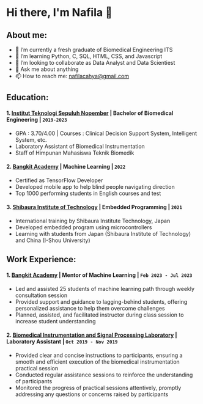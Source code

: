 # Hi there, I'm Nafila 👋
## About me:
- 🔭 I’m currently a fresh graduate of Biomedical Engineering ITS
- 🌱 I’m learning Python, C, SQL, HTML, CSS, and Javascript
- 👯 I’m looking to collaborate as Data Analyst and Data Scientiest
- 💬 Ask me about anything
- 📫 How to reach me: nafilacahya@gmail.com

## Education:
#### 1. [Institut Teknologi Sepuluh Nopember](https://www.its.ac.id/) | Bachelor of Biomedical Engineering | `2019-2023`
   - GPA : 3.70/4.00 | Courses : Clinical Decision Support System, Intelligent System, etc.
   - Laboratory Assistant of Biomedical Instrumentation
   - Staff of Himpunan Mahasiswa Teknik Biomedik 
#### 2. [Bangkit Academy](https://grow.google/intl/id_id/bangkit/?tab=machine-learning) | Machine Learning | `2022`
   - Certified as TensorFlow Developer
   - Developed mobile app to help blind people navigating direction
   - Top 1000 performing students in English courses and test
#### 3. [Shibaura Institute of Technology](https://www.shibaura-it.ac.jp/en/index.html) | Embedded Programming | `2021`
   - International training by Shibaura Institute Technology, Japan
   - Developed embedded program using microcontrollers
   - Learning with students from Japan (Shibaura Institute of Technology) and China (I-Shou University)

## Work Experience:
#### 1. [Bangkit Academy](https://grow.google/intl/id_id/bangkit/?tab=machine-learning) | Mentor of Machine Learning | `Feb 2023 - Jul 2023`
   - Led and assisted 25 students of machine learning path through weekly consultation session
   - Provided support and guidance to lagging-behind students, offering personalized assistance to help them overcome challenges
   - Planned, assisted, and facilitated instructor during class session to increase student understanding
#### 2. [Biomedical Instrumentation and Signal Processing Laboratory](https://www.its.ac.id/tbiomedik/id/fasilitas/laboratorium/instrumentasi-dan-pengolahan-sinyal-biomedika/) | Laboratory Assistant | `Oct 2019 - Nov 2019`
   - Provided clear and concise instructions to participants, ensuring a smooth and efficient execution of the biomedical instrumentation practical session
   - Conducted regular assistance sessions to reinforce the understanding of participants
   - Monitored the progress of practical sessions attentively, promptly addressing any questions or concerns raised by participants
